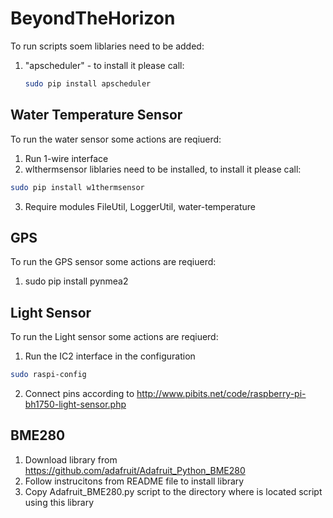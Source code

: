# BeyondTheHorizon 
To run scripts soem liblaries need to be added:
1. "apscheduler" - to install it please call:
    ```bash
    sudo pip install apscheduler
    ```


## Water Temperature Sensor
To run the water sensor some actions are reqiuerd:
1. Run 1-wire interface
2. wlthermsensor liblaries need to be installed, to install it please call:
```bash
sudo pip install w1thermsensor
```
3. Require modules FileUtil, LoggerUtil, water-temperature

## GPS 
To run the GPS sensor some actions are reqiuerd:
1. sudo pip install pynmea2

## Light Sensor
To run the Light sensor some actions are reqiuerd:
1. Run the IC2 interface in the configuration 
```bash
sudo raspi-config
```
2. Connect pins according to http://www.pibits.net/code/raspberry-pi-bh1750-light-sensor.php

## BME280
1. Download library from https://github.com/adafruit/Adafruit_Python_BME280
2. Follow instrucitons from README file to install library
3. Copy Adafruit_BME280.py script to the directory where is located script using this library
